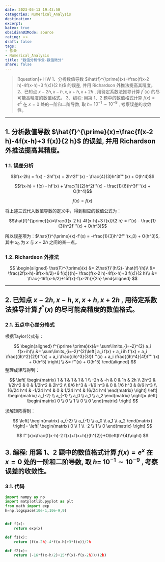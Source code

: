 ```yaml
---
date: 2023-05-13 19:43:50
categories: Numerical_Analysis 
destination: 
excerpt: 
katex: true
obsidianUIMode: source
rating: ⭐⭐
draft: false
tags:  
- 作业 
- Numerical_Analysis 
title: "数值分析作业-数值微分"
share: false
---
```


> [!question]+ HW
> 1、分析数值导数 $\hat{f}^{\prime}(x)=\frac{f(x-2 h)-4f(x-h)+3 f(x)}{2 h}$ 的误差, 并用 Richardson 外推法提高其精度。
> 2、已知点 $x-2 h, x-h, x, x+h, x+2 h$ , 用待定系数法推导计算 $f^{\prime \prime}(x)$ 的尽可能高精度的数值格式。
> 3、编程: 用第 $1 、 2$ 题中的数值格式计算 $f(x)=e^x$ 在 $x=0$ 处的一阶和二阶导数, 取 $h=$ $10^{-1} \sim 10^{-9}$ , 考察误差的收敛性。

---

## 1. 分析数值导数 $\hat{f}^{\prime}(x)=\frac{f(x-2 h)-4f(x-h)+3 f(x)}{2 h}$ 的误差, 并用 Richardson 外推法提高其精度。

### 1.1. 误差分析

$$f(x-2h) = f(x) - 2hf'(x) + 2h^2f''(x) - \frac{4}{3}h^3f'''(x) + O(h^4)$$

$$f(x-h) = f(x) - hf'(x) + \frac{1}{2}h^2f''(x) - \frac{1}{6}h^3f'''(x) + O(h^4)$$

$$f(x) = f(x)$$

将上述三式代入数值导数的定义中，得到相应的数值公式为：

$$\hat{f}^{\prime}(x)=\frac{f(x-2 h)-4f(x-h)+3 f(x)}{2 h} = f'(x) - \frac{1}{3}h^2f'''(x) + O(h^3)$$

所以误差项为：$\hat{f}^{\prime}(x)-f'(x) = -\frac{1}{3}h^2f'''(x_0) + O(h^3)$, 其中 $x_0$ 为 $x$ 与 $x-2h$ 之间的某一点。

### 1.2. Richardson 外推法

$$
\begin{aligned}
\hat{F}^{\prime}(x) &= 2\hat{f}'(h/2)- \hat{f}'(h)\\
&= \frac{2f(x-h)-8f(x-h/2)+6 f(x)}{h}- \frac{f(x-2 h)-4f(x-h)+3 f(x)}{2 h}\\
&= \frac{-16f(x-h/2)+15f(x)-f(x-2h)}{2h}
\end{aligned}
$$

---

## 2. 已知点 $x-2 h, x-h, x, x+h, x+2 h$ , 用待定系数法推导计算 $f^{\prime \prime}(x)$ 的尽可能高精度的数值格式。

### 2.1. 五点中心差分格式

根据Taylor公式有： 
<!-- $$
f^{\prime \prime}(x)=\frac{f(x-2 h)-2 f(x-h)+2 f(x+h)-f(x+2 h)}{h^{2}}+O\left(h^{4}\right)
$$ -->

$$
\begin{aligned}
    f^{\prime \prime}(x)&= \sum\limits_{i=-2}^{2} a_i f(x+ih)\\
    &= \sum\limits_{i=-2}^{2}\left[ a_i f(x) + a_i ih f'(x) + a_i \frac{(ih)^2}{2!}f''(x) + a_i \frac{(ih)^3}{3!}f'''(x) + a_i \frac{(ih)^4}{4!}f''''(x) + O(h^5)    \right] \\
    &= f''(x) + O(h^5)  
\end{aligned}
$$
整理成矩阵得到：

$$
\left[
\begin{matrix}
    1 & 1 & 1 & 1 & 1 \\
    -2h & -h & 0 & 1h & 2h \\
    2h^2 & 1/2h^2 & 0 & 1/2h^2 & 2h^2 \\
    8/6 h^3 & -1/6 h^3 & 0 & 1/6 h^3 & 8/6 h^3 \\
    16/24 h^4 & -1/24 h^4 & 0 & 1/24 h^4 & 16/24 h^4
\end{matrix}
\right]
\left[
\begin{matrix}
    a_{-2} \\
    a_{-1} \\
    a_0 \\
    a_1 \\
    a_2
\end{matrix}
\right]=
\left[
\begin{matrix}
    0 \\
    0 \\
    1 \\
    0 \\
    0
\end{matrix}
\right]
$$

求解矩阵得到：

$$
\left[
\begin{matrix}
    a_{-2} \\
    a_{-1} \\
    a_0 \\
    a_1 \\
    a_2
\end{matrix}
\right]=
\left[
\begin{matrix}
    0 \\
    1 \\
    -2 \\
    1 \\
    0
\end{matrix}
\right]
$$

$$
f''(x)=\frac{f(x-h)-2 f(x)+f(x+h)}{h^{2}}+O\left(h^{4}\right)
$$

## 3. 编程: 用第 $1 、 2$ 题中的数值格式计算 $f(x)=e^x$ 在 $x=0$ 处的一阶和二阶导数, 取 $h=$ $10^{-1} \sim 10^{-9}$ , 考察误差的收敛性。

### 3.1. 代码

```python
import numpy as np
import matplotlib.pyplot as plt
from math import exp
h=np.logspace(10e-1,10e-9,9)


def f(x):
    return exp(x)

def f1(x):
    return (f(x-2h)-4*f(x-h)+3*f(x))/2h

def f2(x):
    return (-16*f(x-h/2)+15*f(x)-f(x-2h))/(2h)




```